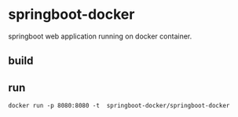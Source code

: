 # springboot-docker
springboot web application running on docker container.

## build 
## run
`docker run -p 8080:8080 -t  springboot-docker/springboot-docker`
##

